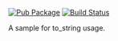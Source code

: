 [![Pub Package](https://img.shields.io/pub/v/to_string_generator.svg)](https://pub.dev/packages/to_string_generator) 
[![Build Status](https://travis-ci.org/lvsecoto/to_string.svg?branch=master)](https://travis-ci.org/lvsecoto/to_string)

A sample for to_string usage.
